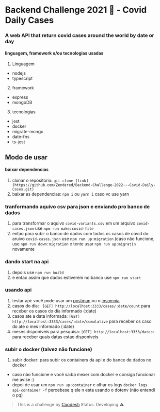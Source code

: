 # Backend Challenge 2021 🏅 - Covid Daily Cases

### A web API that return covid cases around the world by date or day

#### linguagem, framework e/ou tecnologias usadas

1. Linguagem
* nodejs
* typescript
2. framework
* express
* mongoDB
3. tecnologias
* jest
* docker
* migrate-mongo
* date-fns
* ts-jest

## Modo de usar
#### baixar dependencias
1. clonar o repositorio: `git clone [link](https://github.com/Zendered/Backend-Challenge-2022---Covid-Daily-Cases.git)`
2. baixar as dependencias: `npm i` ou `yarn i` caso vc use yarn
### tranformando aquivo csv para json e enviando pro banco de dados
1. para transformar o aquivo `covid-variants.csv` em um arquivo `covid-cases.json` use `npm run make:covid-file`
2. entao para subir o banco de dados com todos os casos de covid do aruivo `covid-cases.json` use `npm run up:migration` (caso não funcione, use `npm run down:migration` e tente usar `npm run up:migratin` novamente
### dando start na api
1. depois use `npm run build`
2. e entao assim que dados estiverem no banco use `npm run start`
### usando api
1. testar api: você pode usar um [postman](https://www.postman.com/) ou o [insomnia](https://insomnia.rest/products/insomnia)
2. casos do dia: ` [GET] http://localhost:3333/cases/:date/count` para receber os casos do dia informado (:date)
3. casos ate a data informada: `[GET] http://localhost:3333/cases/:date/cumulative` para receber os caso do ate o mes informado (:date)
4. meses disponiveis para pesquisa: `[GET] http://localhost:3333/dates:` para receber quais datas estao disponiveis
### subir o docker (talvez não funcione)
1. subir docker:  para subir os containers da api e do banco de dados no docker  
* caso não funcione e você saiba mexer com docker e consiga funcionar me avise :)
* depoi de usar um `npm run up:comtainer` e olhar os logs `docker logs api-container -f` percebese q ele n esta usando o dotenv (não entendi o pq) 
>  This is a challenge by [Coodesh](https://coodesh.com/)
> Status: Developing ⚠️